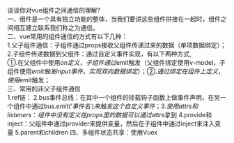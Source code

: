 谈谈你对vue组件之间通信的理解?  
一、组件是一个具有独立功能的整体，当我们要讲这些组件拼接在一起时，组件之间相互建立联系我们称之为通信。  
二、vue常用的组件通信的方式有以下几种：  
  1.父子组件通信：子组件通过props接收父组件传递过来的数据（单项数据绑定）；
  2.子组件传递数据到父组件：通过自定义事件实现，有以下两种方式,  
    ①.在父组件中使用$on定义，子组件通过$emit触发（父组件绑定使用v-model，子组件使用$emit触发input事件，实现双向数据绑定）；  
    ②.通过绑定在组件上定义，使用$emit触发；  
三、常用的非父子组件通信  
1.ref链：
2.bus事件总线：在其中一个组件的挂载钩子函数上做事件声明，在另一个组件中通过bus.$emit('事件名')来触发这个自定义事件；
3.使用attrs和listeners：组件中没有定义在props里的数据可以通过$attrs拿到
4.provide和inject：父组件中通过provider来提供变量，然后在子组件中通过inject来注入变量
5.parent和children
四、多组件状态共享：使用Vuex
